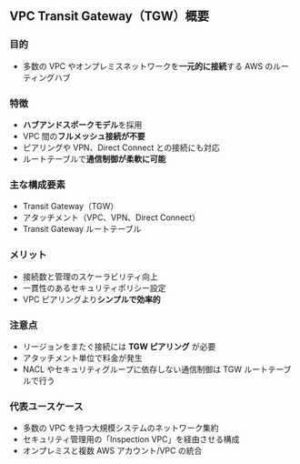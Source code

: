 ## VPC Transit Gateway（TGW）概要

### 目的

- 多数の VPC やオンプレミスネットワークを**一元的に接続**する AWS のルーティングハブ

### 特徴

- **ハブアンドスポークモデル**を採用
- VPC 間の**フルメッシュ接続が不要**
- ピアリングや VPN、Direct Connect との接続にも対応
- ルートテーブルで**通信制御が柔軟に可能**

### 主な構成要素

- Transit Gateway（TGW）
- アタッチメント（VPC、VPN、Direct Connect）
- Transit Gateway ルートテーブル

### メリット

- 接続数と管理のスケーラビリティ向上
- 一貫性のあるセキュリティポリシー設定
- VPC ピアリングより**シンプルで効率的**

### 注意点

- リージョンをまたぐ接続には **TGW ピアリング** が必要
- アタッチメント単位で料金が発生
- NACL やセキュリティグループに依存しない通信制御は TGW ルートテーブルで行う

### 代表ユースケース

- 多数の VPC を持つ大規模システムのネットワーク集約
- セキュリティ管理用の「Inspection VPC」を経由させる構成
- オンプレミスと複数 AWS アカウント/VPC の統合
